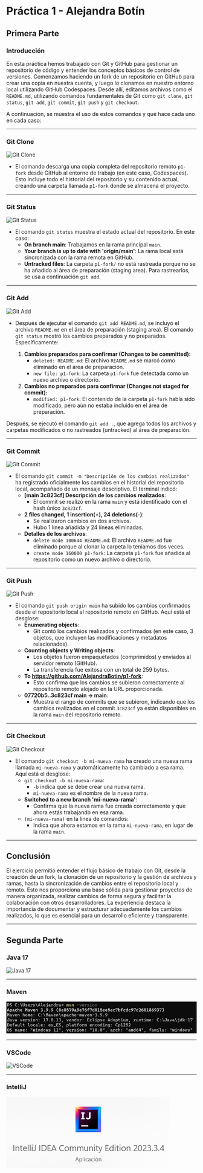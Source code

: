 # Práctica 1 - Alejandra Botín

## Primera Parte

### Introducción

En esta práctica hemos trabajado con Git y GitHub para gestionar un repositorio de código y entender los conceptos básicos de control de versiones. Comenzamos haciendo un fork de un repositorio en GitHub para crear una copia en nuestra cuenta, y luego lo clonamos en nuestro entorno local utilizando GitHub Codespaces. Desde allí, editamos archivos como el `README.md`, utilizando comandos fundamentales de Git como `git clone`, `git status`, `git add`, `git commit`, `git push` y `git checkout`.

A continuación, se muestra el uso de estos comandos y qué hace cada uno en cada caso:

---

### Git Clone

![Git Clone](images/git-clone.png)

- El comando descarga una copia completa del repositorio remoto `p1-fork` desde GitHub al entorno de trabajo (en este caso, Codespaces). Esto incluye todo el historial del repositorio y su contenido actual, creando una carpeta llamada `p1-fork` donde se almacena el proyecto.

---

### Git Status

![Git Status](images/git-status.png)

- El comando `git status` muestra el estado actual del repositorio. En este caso:
  - **On branch main**: Trabajamos en la rama principal `main`.
  - **Your branch is up to date with 'origin/main'**: La rama local está sincronizada con la rama remota en GitHub.
  - **Untracked files**: La carpeta `p1-fork/` no está rastreada porque no se ha añadido al área de preparación (staging area). Para rastrearlos, se usa a continuación `git add`.

---

### Git Add

![Git Add](images/git-add.png)

- Después de ejecutar el comando `git add README.md`, se incluyó el archivo `README.md` en el área de preparación (staging area). El comando `git status` mostró los cambios preparados y no preparados. Específicamente:

  1. **Cambios preparados para confirmar (Changes to be committed):**
     - `deleted: README.md`: El archivo `README.md` se marcó como eliminado en el área de preparación.
     - `new file: p1-fork`: La carpeta `p1-fork` fue detectada como un nuevo archivo o directorio.
  2. **Cambios no preparados para confirmar (Changes not staged for commit):**
     - `modified: p1-fork`: El contenido de la carpeta `p1-fork` había sido modificado, pero aún no estaba incluido en el área de preparación.

Después, se ejecutó el comando `git add .`, que agrega todos los archivos y carpetas modificados o no rastreados (untracked) al área de preparación.

---

### Git Commit

![Git Commit](images/git-commit.png)

- El comando `git commit -m "Descripción de los cambios realizados"` ha registrado oficialmente los cambios en el historial del repositorio local, acompañado de un mensaje descriptivo. El terminal indicó:
  - **[main 3c823cf] Descripción de los cambios realizados**:
    - El commit se realizó en la rama `main` y está identificado con el hash único `3c823cf`.
  - **2 files changed, 1 insertion(+), 24 deletions(-)**:
    - Se realizaron cambios en dos archivos.
    - Hubo 1 línea añadida y 24 líneas eliminadas.
  - **Detalles de los archivos**:
    - `delete mode 100644 README.md`: El archivo `README.md` fue eliminado porque al clonar la carpeta lo teníamos dos veces.
    - `create mode 160000 p1-fork`: La carpeta `p1-fork` fue añadida al repositorio como un nuevo archivo o directorio.

---

### Git Push

![Git Push](images/git-push.png)

- El comando `git push origin main` ha subido los cambios confirmados desde el repositorio local al repositorio remoto en GitHub. Aquí está el desglose:
  - **Enumerating objects**:
    - Git contó los cambios realizados y confirmados (en este caso, 3 objetos, que incluyen las modificaciones y metadatos relacionados).
  - **Counting objects y Writing objects**:
    - Los objetos fueron empaquetados (comprimidos) y enviados al servidor remoto (GitHub).
    - La transferencia fue exitosa con un total de 259 bytes.
  - **To https://github.com/AlejandraBotin/p1-fork**:
    - Esto confirma que los cambios se subieron correctamente al repositorio remoto alojado en la URL proporcionada.
  - **07720b5..3c823cf main -> main**:
    - Muestra el rango de commits que se subieron, indicando que los cambios realizados en el commit `3c823cf` ya están disponibles en la rama `main` del repositorio remoto.

---

### Git Checkout

![Git Checkout](images/git-checkout.png)

- El comando `git checkout -b mi-nueva-rama` ha creado una nueva rama llamada `mi-nueva-rama` y automáticamente ha cambiado a esa rama. Aquí está el desglose:
  - `git checkout -b mi-nueva-rama`:
    - `-b` indica que se debe crear una nueva rama.
    - `mi-nueva-rama` es el nombre de la nueva rama.
  - **Switched to a new branch 'mi-nueva-rama'**:
    - Confirma que la nueva rama fue creada correctamente y que ahora estás trabajando en esa rama.
  - `(mi-nueva-rama)` en la línea de comandos:
    - Indica que ahora estamos en la rama `mi-nueva-rama`, en lugar de la rama `main`.

---

## Conclusión

El ejercicio permitió entender el flujo básico de trabajo con Git, desde la creación de un fork, la clonación de un repositorio y la gestión de archivos y ramas, hasta la sincronización de cambios entre el repositorio local y remoto. Esto nos proporciona una base sólida para gestionar proyectos de manera organizada, realizar cambios de forma segura y facilitar la colaboración con otros desarrolladores. La experiencia destaca la importancia de documentar y estructurar adecuadamente los cambios realizados, lo que es esencial para un desarrollo eficiente y transparente.

---

## Segunda Parte

### Java 17

![Java 17](images/java-17.png)

---

### Maven

![Maven](images/maven.png)

---

### VSCode

![VSCode](images/vscode.png)

---

### IntelliJ

![IntelliJ](images/intellij.png)
